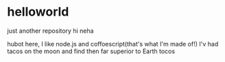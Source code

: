 # helloworld
just another repository
hi neha

hubot here, I like node.js and coffoescript(that's what I'm made of!)
I'v had tacos on the moon and find then far superior to Earth tocos
